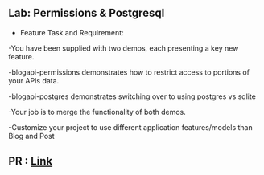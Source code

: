 ## Lab: Permissions & Postgresql
- Feature Task and Requirement:

-You have been supplied with two demos, each presenting a key new feature.

  -blogapi-permissions demonstrates how to restrict access to portions of your APIs data.
  
  -blogapi-postgres demonstrates switching over to using postgres vs sqlite
  
-Your job is to merge the functionality of both demos.

-Customize your project to use different application features/models than Blog and Post

## PR :  [Link](https://github.com/hind-hb/drf-api-permissions-postgres/tree/postgres)

